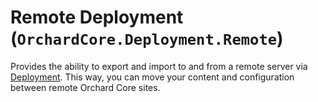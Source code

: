 # Remote Deployment (`OrchardCore.Deployment.Remote`)

Provides the ability to export and import to and from a remote server via [Deployment](../Deployment/README.md). This way, you can move your content and configuration between remote Orchard Core sites.
